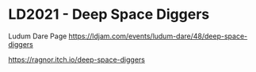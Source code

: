 # LD2021 - Deep Space Diggers



Ludum Dare Page https://ldjam.com/events/ludum-dare/48/deep-space-diggers

https://ragnor.itch.io/deep-space-diggers
